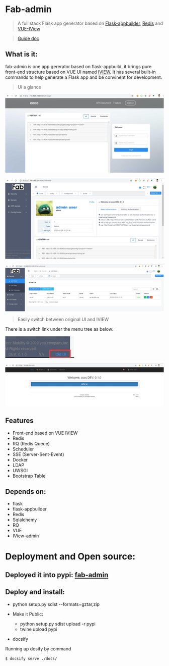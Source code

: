 Fab-admin
==========
> A full stack Flask app generator based on [Flask-appbuilder](https://github.com/dpgaspar/Flask-AppBuilder),
[Redis](https://redis.io/) and [VUE-IView]()

> [Guide doc](https://cw1427.github.io/fab-admin/)

 What is it:
 -----------

fab-admin is one app gererator based on flask-appbuild, it brings pure front-end structure based on VUE UI named
[IVIEW](http://iview.talkingdata.com).
It has several built-in commands to help generate a Flask app and be convinent for development.


> UI a glance

![Login page](./docs/img/fab_login_page.jpg)

![Login page](./docs/img/fab_home_page.jpg)

![Login page](./docs/img/fab_security_user.jpg)

> Easily switch between original UI and IVIEW

There is a switch link under the menu tree as below:

![Login page](./docs/img/ui_switch_link.jpg)

![Login page](./docs/img/flask_appbuilder_default_ui.jpg)


Features
--------
 - Front-end based on VUE IVIEW
 - Redis
 - RQ (Redis Queue)
 - Scheduler
 - SSE (Server-Sent-Event)
 - Docker
 - LDAP
 - UWSGI
 - Bootstrap Table

Depends on:
-----------

- flask
- flask-appbuilder
- Redis
- Sqlalchemy
- RQ
- VUE
- IView-admin



# Deployment and Open source:


## Deployed it into pypi:  [fab-admin](https://pypi.org/project/fab-admin/)


## Deploy and install:

- python setup.py sdist --formats=gztar,zip

- Make it Public:

  - python setup.py sdist upload -r pypi
  - twine upload pypi
  
- docsify

 Running up dosify by command
```linux
$ docsify serve ./docs/
```
